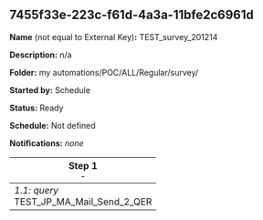 ## 7455f33e-223c-f61d-4a3a-11bfe2c6961d

**Name** (not equal to External Key)**:** TEST_survey_201214

**Description:** n/a

**Folder:** my automations/POC/ALL/Regular/survey/

**Started by:** Schedule

**Status:** Ready

**Schedule:** Not defined

**Notifications:** _none_


| Step 1<br>_<small>-</small>_ |
| --- |
| _1.1: query_<br>TEST_JP_MA_Mail_Send_2_QER |
